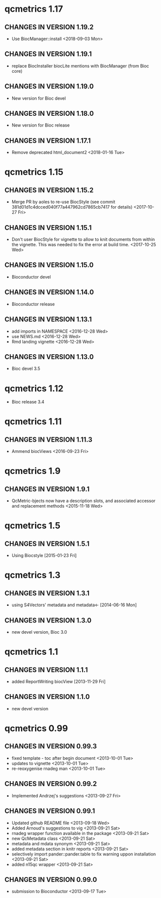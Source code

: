 # qcmetrics 1.17

## CHANGES IN VERSION 1.19.2
- Use BiocManager::install <2018-09-03 Mon>

## CHANGES IN VERSION 1.19.1
- replace BiocInstaller biocLite mentions with BiocManager (from Bioc
  core)

## CHANGES IN VERSION 1.19.0
- New version for Bioc devel

## CHANGES IN VERSION 1.18.0
- New version for Bioc release

## CHANGES IN VERSION 1.17.1
- Remove deprecated html_document2 <2018-01-16 Tue>

# qcmetrics 1.15

## CHANGES IN VERSION 1.15.2
- Merge PR by aoles to re-use BiocStyle (see commit
  381d01d1c4dcced040f77a447962cd7865cb7417 for details)
  <2017-10-27 Fri>

## CHANGES IN VERSION 1.15.1
- Don't user BiocStyle for vignette to allow to knit documents from
  within the vignette. This was needed to fix the error at build
  time. <2017-10-25 Wed>

## CHANGES IN VERSION 1.15.0
- Bioconductor devel

## CHANGES IN VERSION 1.14.0
- Bioconductor release

## CHANGES IN VERSION 1.13.1

- add imports in NAMESPACE <2016-12-28 Wed>
- use NEWS.md <2016-12-28 Wed>
- Rmd landing vignette <2016-12-28 Wed>

## CHANGES IN VERSION 1.13.0
- Bioc devel 3.5

# qcmetrics 1.12

- Bioc release 3.4

# qcmetrics 1.11

## CHANGES IN VERSION 1.11.3

- Ammend biocViews <2016-09-23 Fri>

# qcmetrics 1.9

## CHANGES IN VERSION 1.9.1

- QcMetric-bjects now have a description slots, and associated
   accessor and replacement methods <2015-11-18 Wed>

# qcmetrics 1.5

## CHANGES IN VERSION 1.5.1

- Using Biocstyle [2015-01-23 Fri]

# qcmetrics 1.3

## CHANGES IN VERSION 1.3.1

- using S4Vectors' metadata and metadata<- [2014-06-16 Mon]

## CHANGES IN VERSION 1.3.0

- new devel version, Bioc 3.0

# qcmetrics 1.1

## CHANGES IN VERSION 1.1.1

- added ReportWriting biocView [2013-11-29 Fri]

## CHANGES IN VERSION 1.1.0

- new devel version

# qcmetrics 0.99

## CHANGES IN VERSION 0.99.3

- fixed template - toc after begin document <2013-10-01 Tue>
- updates to vignette <2013-10-01 Tue>
- re-reoxygenise rnadeg man <2013-10-01 Tue>

## CHANGES IN VERSION 0.99.2

- Implemented Andrzej's suggestions <2013-09-27 Fri>

## CHANGES IN VERSION 0.99.1

- Updated github README file <2013-09-18 Wed>
- Added Arnoud's suggestions to vig <2013-09-21 Sat>
- rnadeg wrapper function available in the package <2013-09-21 Sat>
- new QcMetadata class <2013-09-21 Sat>
- metadata and mdata synonym <2013-09-21 Sat>
- added metadata section in knitr reports <2013-09-21 Sat>
- selectively import pander::pander.table to fix warning 
   uppon installation <2013-09-21 Sat>
- added n15qc wrapper <2013-09-21 Sat>

## CHANGES IN VERSION 0.99.0

- submission to Bioconductor <2013-09-17 Tue>
